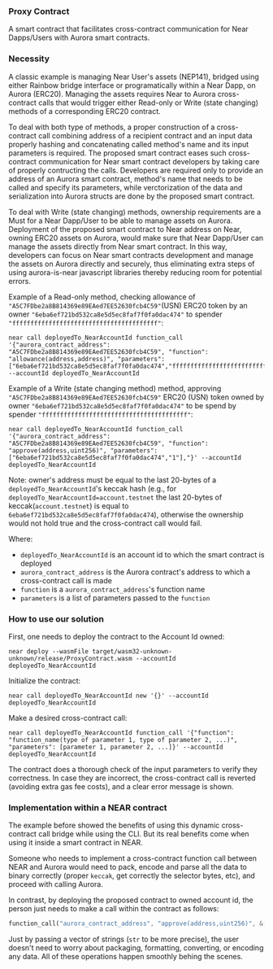 ### Proxy Contract

A smart contract that facilitates cross-contract communication for Near Dapps/Users with Aurora smart contracts.

### Necessity

A classic example is managing Near User's assets (NEP141), bridged using either Rainbow bridge interface or programatically within a Near Dapp, on Aurora (ERC20).
Managing the assets requires Near to Aurora cross-contract calls that would trigger either Read-only or Write (state changing) methods of a corresponding ERC20 contract.

To deal with both type of methods, a proper construction of a cross-contract call combining address of a recipient contract and an input data properly hashing and concatenating called method's name and its input parameters is required.
The proposed smart contract eases such cross-contract communication for Near smart contract developers by taking care of properly contructing the calls.
Developers are required only to provide an address of an Aurora smart contract, method's name that needs to be called and specify its parameters, while verctorization of the data and serialization into Aurora structs are done by the proposed smart contract.

To deal with Write (state changing) methods, ownership requirements are a Must for a Near Dapp/User to be able to manage assets on Aurora.
Deployment of the proposed smart contract to Near address on Near, owning ERC20 assets on Aurora, would make sure that Near Dapp/User can manage the assets directly from Near smart contract.
In this way, developers can focus on Near smart contracts development and manage the assets on Aurora directly and securely, thus eliminating extra steps of using aurora-is-near javascript libraries thereby reducing room for potential errors.

Example of a Read-only method, checking allowance of `"A5C7FDbe2a8B814369e89EAed7EE52630fcb4C59"`(USN) ERC20 token by an owner `"6eba6ef721bd532ca8e5d5ec8faf7f0fa0dac474"` to spender `"ffffffffffffffffffffffffffffffffffffffff"`:
```console
near call deployedTo_NearAccountId function_call '{"aurora_contract_address": "A5C7FDbe2a8B814369e89EAed7EE52630fcb4C59", "function": "allowance(address,address)", "parameters": ["6eba6ef721bd532ca8e5d5ec8faf7f0fa0dac474","ffffffffffffffffffffffffffffffffffffffff"],"}' --accountId deployedTo_NearAccountId
```

Example of a Write (state changing method) method, approving `"A5C7FDbe2a8B814369e89EAed7EE52630fcb4C59"` ERC20 (USN) token owned by owner `"6eba6ef721bd532ca8e5d5ec8faf7f0fa0dac474"` to be spend by spender `"ffffffffffffffffffffffffffffffffffffffff"`:
```console
near call deployedTo_NearAccountId function_call '{"aurora_contract_address": "A5C7FDbe2a8B814369e89EAed7EE52630fcb4C59", "function": "approve(address,uint256)", "parameters": ["6eba6ef721bd532ca8e5d5ec8faf7f0fa0dac474","1"],"}' --accountId deployedTo_NearAccountId
```
Note: owner's address must be equal to the last 20-bytes of a `deployedTo_NearAccountId`'s keccak hash (e.g., for `deployedTo_NearAccountId=account.testnet` the last 20-bytes of keccak(`account.testnet`) is equal to `6eba6ef721bd532ca8e5d5ec8faf7f0fa0dac474`), otherwise the ownership would not hold true and the cross-contract call would fail.

Where:
-  `deployedTo_NearAccountId` is an account id to which the smart contract is deployed
-  `aurora_contract_address` is the Aurora contract's address to which a cross-contract call is made
-  `function` is a `aurora_contract_address`'s function name
-  `parameters` is a list of parameters passed to the `function`

### How to use our solution

First, one needs to deploy the contract to the Account Id owned:
```console
near deploy --wasmFile target/wasm32-unknown-unknown/release/ProxyContract.wasm --accountId deployedTo_NearAccountId
```

Initialize the contract:
```console
near call deployedTo_NearAccountId new '{}' --accountId deployedTo_NearAccountId
```

Make a desired cross-contract call:
```console
near call deployedTo_NearAccountId function_call '{"function": "function_name(type of parameter 1, type of parameter 2, ...)", "parameters": [parameter 1, parameter 2, ...]}' --accountId deployedTo_NearAccountId
```

The contract does a thorough check of the input parameters to verify they correctness. In case they are incorrect, the cross-contract call is reverted (avoiding extra gas fee costs), and a clear error message is shown.

### Implementation within a NEAR contract

The example before showed the benefits of using this dynamic cross-contract call bridge while using the CLI. But its real benefits come when using it inside a smart contract in NEAR.

Someone who needs to implement a cross-contract function call between NEAR and Aurora would need to pack, encode and parse all the data to binary correctly (proper `keccak`, get correctly the selector bytes, etc), and proceed with calling Aurora.

In contrast, by deploying the proposed contract to owned account id, the person just needs to make a call within the contract as follows:
<!-- ```rust
solidity_function("approve(address,uint256)", &["6eba6ef721bd532ca8e5d5ec8faf7f0fa0dac474","1"]);
``` -->
```rust
function_call("aurora_contract_address", "approve(address,uint256)", &["6eba6ef721bd532ca8e5d5ec8faf7f0fa0dac474","1"]);
```

Just by passing a vector of strings (`str` to be more precise), the user doesn't need to worry about packaging, formatting, converting, or encoding any data. All of these operations happen smoothly behing the scenes.
